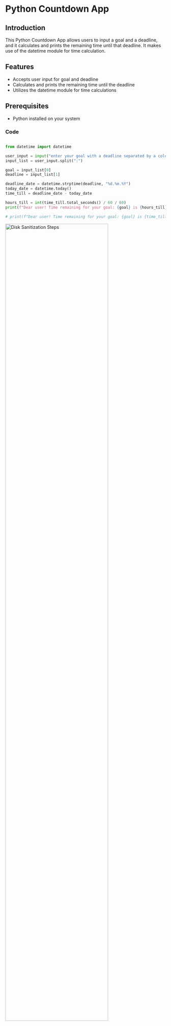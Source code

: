 # Python Countdown App

## Introduction
This Python Countdown App allows users to input a goal and a deadline, and it calculates and prints the remaining time until that deadline. It makes use of the datetime module for time calculation.

## Features
- Accepts user input for goal and deadline
- Calculates and prints the remaining time until the deadline
- Utilizes the datetime module for time calculations

## Prerequisites
- Python installed on your system

### Code

```python

from datetime import datetime

user_input = input("enter your goal with a deadline separated by a colon\n")
input_list = user_input.split(":")

goal = input_list[0]
deadline = input_list[1]

deadline_date = datetime.strptime(deadline, "%d.%m.%Y")
today_date = datetime.today()
time_till = deadline_date - today_date

hours_till = int(time_till.total_seconds() / 60 / 60)
print(f"Dear user! Time remaining for your goal: {goal} is {hours_till} hours")

# print(f"Dear user! Time remaining for your goal: {goal} is {time_till.days} days")
```

<img src="https://i.imgur.com/qlabn13.png" height="80%" width="80%" alt="Disk Sanitization Steps"/>
